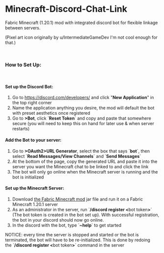 # Minecraft-Discord-Chat-Link
<p>Fabric Minecraft (1.20.1) mod with integrated discord bot for flexible linkage between servers.</p>
<p>(Pixel art icon originally by u/IntermediateGameDev I'm not cool enough for that.)</p>
<p>&nbsp;</p>
<h3>How to Set Up:</h3>
<p>&nbsp;</p>
<h4>Set up the Discord Bot:</h4>
<ol>
<li>Go to&nbsp;<a href="https://discord.com/developers/">https://discord.com/developers/</a>&nbsp;and click "<strong>New Application</strong>" in the top right corner</li>
<li>Name the application anything you desire, the mod will default the bot with preset aesthetics once registered</li>
<li>Go to <strong>&gt;Bot</strong>, click `<strong>Reset Token</strong>` and copy and paste that somewhere secure (you will need to keep this on hand for later use &amp; when server restarts)</li>
</ol>
<h4>Add the Bot to your server:</h4>
<ol>
<li>Go to <strong>&gt;OAuth2&gt;URL Generator</strong>, select the box that says `<strong>bot</strong>`, then select `<strong>Read Messages/View Channels</strong>` and `<strong>Send Messages</strong>`</li>
<li>At the bottom of the page, copy the generated URL and paste it into the server you want the Minecraft chat to be linked to and click the link</li>
<li>The bot will only go online when the Minecraft server is running and the bot is initialized</li>
</ol>
<h4>Set up the Minecraft Server:</h4>
<ol>
<li>Download <a href="[https://test.link](https://github.com/DingDingWasTaken/Minecraft-Discord-Chat-Link/blob/main/DiscordChatLink-1.0.jar)">the Fabric Minecraft mod</a>&nbsp;jar file and run it on a Fabric Minecraft 1.20.1 server</li>
<li>As an administrator in the server, run `<strong>/discord register &lt;</strong>bot&nbsp;token<strong>&gt;</strong>` (The bot token is created in the bot set up). With successful registration, the bot in your discord should now go online.</li>
<li>In the discord with the bot, type `<strong>~help</strong>` to get started</li>
</ol>
<p>NOTICE: every time the server is stopped and started or the bot is terminated, the bot will have to be re-initialized. This is done by redoing the&nbsp;`<strong>/discord register &lt;</strong>bot&nbsp;token<strong>&gt;</strong>` command in the server</p>
